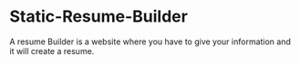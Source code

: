 # Static-Resume-Builder
A resume Builder is a website where you have to give your information and it will create a resume.
